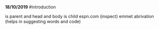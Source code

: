 **18/10/2019**
#introduction
<html> is parent and head and body is child
espn.com (inspect)
emmet abrivation (helps in suggesting words and code)
